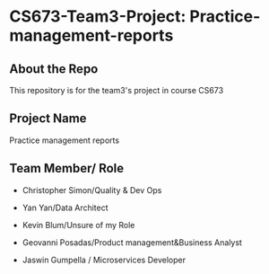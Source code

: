 # CS673-Team3-Project:  Practice-management-reports
## About the Repo
This repository is for the team3's project in course CS673
## Project Name
Practice management reports
## Team Member/ Role
* Christopher Simon/Quality & Dev Ops

* Yan Yan/Data Architect

* Kevin Blum/Unsure of my Role

* Geovanni Posadas/Product management&Business Analyst

* Jaswin Gumpella / Microservices Developer

